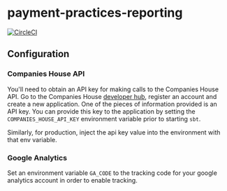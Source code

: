 # payment-practices-reporting
[![CircleCI](https://circleci.com/gh/UKGovernmentBEIS/search-payment-practices.svg?style=svg)](https://circleci.com/gh/UKGovernmentBEIS/search-payment-practices)

## Configuration

### Companies House API
You'll need to obtain an API key for making calls to the Companies House API. Go to the 
Companies House [developer hub](https://developer.companieshouse.gov.uk/api/docs/),
register an account and create a new application. One of the pieces of information
provided is an API key. You can provide this key to the application by setting the
`COMPANIES_HOUSE_API_KEY` environment variable prior to starting `sbt`.

Similarly, for production, inject the api key value into the environment with that
env variable.


### Google Analytics

Set an environment variable `GA_CODE` to the tracking code for your google analytics
account in order to enable tracking.
 
